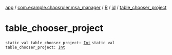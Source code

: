 [app](../../../index.md) / [com.example.chaosruler.msa_manager](../../index.md) / [R](../index.md) / [id](index.md) / [table_chooser_project](.)

# table_chooser_project

`static val table_chooser_project: `[`Int`](https://kotlinlang.org/api/latest/jvm/stdlib/kotlin/-int/index.html)
`static val table_chooser_project: `[`Int`](https://kotlinlang.org/api/latest/jvm/stdlib/kotlin/-int/index.html)